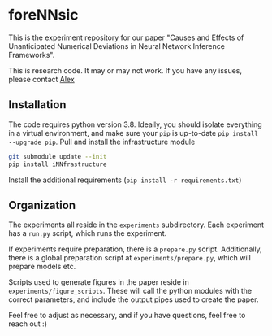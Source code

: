 # foreNNsic

This is the experiment repository for our paper "Causes and Effects of Unanticipated Numerical Deviations in Neural Network Inference Frameworks".

This is research code. It may or may not work. If you have any issues, please contact [Alex](https://github.com/alxshine)

## Installation

The code requires python version 3.8.
Ideally, you should isolate everything in a virtual environment, and make sure your `pip` is up-to-date `pip install --upgrade pip`.
Pull and install the infrastructure module
```bash
git submodule update --init
pip install iNNfrastructure
```
Install the additional requirements (`pip install -r requirements.txt`)


## Organization

The experiments all reside in the `experiments` subdirectory.
Each experiment has a `run.py` script, which runs the experiment.

If experiments require preparation, there is a `prepare.py` script.
Additionally, there is a global preparation script at `experiments/prepare.py`, which will prepare models etc.

Scripts used to generate figures in the paper reside in `experiments/figure_scripts`.
These will call the python modules with the correct parameters, and include the output pipes used to create the paper.

Feel free to adjust as necessary, and if you have questions, feel free to reach out :)
